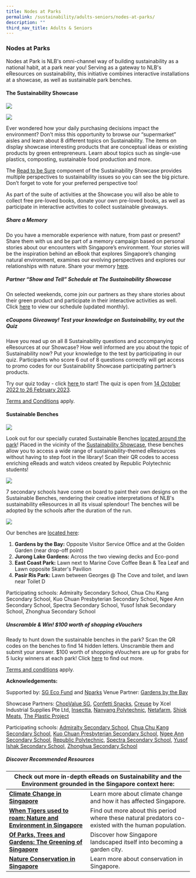 ```yaml
---
title: Nodes at Parks
permalink: /sustainability/adults-seniors/nodes-at-parks/
description: ""
third_nav_title: Adults & Seniors
---
```

<style type="text/css">
/* Links */
.content a { color: #322987; }
.content a:focus,
.content a:hover { color: #28216c; }

/* Button Outline */
.bp-button { padding-left: 1.5rem; padding-right: 1.5rem; }
.bp-button.is-primary-outline { border: 1px solid #322987; color: #322987; background-color: transparent; text-decoration: none; }
.bp-button.is-primary-outline:focus,
.bp-button.is-primary-outline:hover { border: 1px solid #322987; color: #cff2e8; background-color: #322987; text-decoration: none; }

/* Responsive Iframe */
.responsive-iframe { position: absolute; top: 0; left: 0; bottom: 0; right: 0; width: 100%; height: 100%; }
.responsive-iframe-container { position: relative; overflow: hidden; width: 100%; }
.responsive-iframe-container.ratio-16by9 { padding-top: 56.25%; }
.responsive-iframe-container.ratio-4by3 { padding-top: 75%; }
.responsive-iframe-container.ratio-3by2 { padding-top: 66.66%; }
.responsive-iframe-container.ratio-1by1 { padding-top: 100%; }

/* Click Box */
.clickbox { display: block; position: relative; width: 100%; padding-bottom: 56.25%; background-color: transparent; }
.clickbox span { padding: .5rem; }
.clickbox a { position: absolute; display: flex; width: 100%; height: 100%; align-items: center; justify-content: center; font-size: 1.25rem; text-align: center; text-decoration: none; text-transform: uppercase; }
.clickbox a:focus,
.clickbox a:hover { text-decoration: none; }

/* Mint Jade */
.clickbox.is-mint-jade { background-color: #dce5d3; color: #00b794; }
.clickbox.is-mint-jade a { color: #00b794; }
.clickbox.is-mint-jade a:focus,
.clickbox.is-mint-jade a:hover { background-color: #00b794; color: #dce5d3; }
</style>

<h3><b>Nodes at Parks</b></h3>

<p>Nodes at Park is NLB's omni-channel way of building sustainability as a national habit, at a park near you! Serving as a gateway to NLB's eResources on sustainability, this initiative combines interactive installations at a showcase, as well as sustainable park benches.</p>

<h4><b>The Sustainability Showcase</b></h4>
<img src="/images/sustainability/adults-and-seniors/1_SustainabilityShowcase.jpg">
<p></p>
<img src="/images/sustainability/adults-and-seniors/2_SustainabilityShowcase.jpg"> 


<p>Ever wondered how your daily purchasing decisions impact the environment? Don’t miss this opportunity to browse our “supermarket” aisles and learn about 8 different topics on Sustainability. The items on display showcase interesting products that are conceptual ideas or existing products by green entrepreneurs. Learn about topics such as single-use plastics, composting, sustainable food production and more. </p> 

<p>The <a href ="https://sure.nlb.gov.sg/" target="_blank">Read to be Sure</a>  component of the Sustainability Showcase provides multiple perspectives to sustainability issues so you can see the big picture. Don’t forget to vote for your preferred perspective too! 
</p>

<p> As part of the suite of activities at the Showcase you will also be able to collect free pre-loved books, donate your own pre-loved books, as well as participate in interactive activities to collect sustainable giveaways. </p>

<h5><b> Share a Memory</b></h5>
<p>Do you have a memorable experience with nature, from past or present? Share them with us and be part of a memory campaign based on personal stories about our encounters with Singapore’s environment. Your stories will be the inspiration behind an eBook that explores Singapore’s changing natural environment, examines our evolving perspectives and explores our relationships with nature. Share your memory <a href ="https://go.gov.sg/nodesatparks-memory/" target="_blank"> here</a>. </p>

<h5><b> Partner “Show and Tell” Schedule at The Sustainability Showcase</b></h5>
<p>On selected weekends, come join our partners as they share stories about their green product and participate in their interactive activities as well. Click <a href ="https://go.gov.sg/showandtell-monthlyschedule" target="_blank"> here</a> to view our schedule (updated monthly).</p> 

<h5><b>eCoupons Giveaway! Test your knowledge on Sustainability, try out the Quiz </b></h5>
<p>Have you read up on all 8 Sustainability questions and accompanying eResources at our Showcase? How well informed are you about the topic of Sustainability now? Put your knowledge to the test by participating in our quiz. Participants who score 6 out of 8 questions correctly will get access to promo codes for our Sustainability Showcase participating partner’s products.</p>

<p>Try our quiz today - click <a href ="https://go.gov.sg/sustainabilityshowcasequiz-tcs" target="_blank">here </a> to start! The quiz is open from <u>14 October 2022 to 26 February 2023</u>.</p>

<p><a href ="https://go.gov.sg/sustainabilityshowcasequiz-tcs" target="_blank">Terms and Conditions</a> apply.</p> 

<h4><b>Sustainable Benches</b></h4>
<img src="/images/sustainability/adults-and-seniors/Nodes%20at%20Parks%20Logo-BENCHES.png">
 
<p>Look out for our specially curated Sustainable Benches <a href ="https://go.gov.sg/rtbs-nodes-bench" target="_blank">located around the park</a>! Placed in the vicinity of the <a href ="https://go.gov.sg/rtbs-nodes-showcase" target="_blank">Sustainability Showcase</a>, these benches allow you to access a wide range of sustainability-themed eResources without having to step foot in the library! Scan their QR codes to access enriching eReads and watch videos created by Republic Polytechnic students!</p>
<img src="/images/sustainability/adults-and-seniors/3_SustainbleBenches.jpg"> 

<p>7 secondary schools have come on board to paint their own designs on the Sustainable Benches, rendering their creative interpretations of NLB's sustainability eResources in all its visual splendour! The benches will be adopted by the schools after the duration of the run.</p>
<img src="/images/sustainability/adults-and-seniors/4_SustainableBenches.jpg"> 

<p>Our benches are <a href ="https://go.gov.sg/rtbs-nodes-bench" target="_blank">located here</a>:
<ol>
	<li><b>Gardens by the Bay:</b> Opposite Visitor Service Office and at the Golden Garden (near drop-off point)</li>
	<li><b>Jurong Lake Gardens:</b> Across the two viewing decks and Eco-pond</li>
	<li><b>East Coast Park:</b> Lawn next to Marine Cove Coffee Bean & Tea Leaf and Lawn opposite Skater's Pavilion</li>
	<li><b>Pasir Ris Park:</b> Lawn between Georges @ The Cove and toilet, and lawn near Toilet D</li>
</ol></p>

<p>Participating schools: 
Admiralty Secondary School, Chua Chu Kang Secondary School, Kuo Chuan Presbyterian Secondary School, Ngee Ann Secondary School, Spectra Secondary School, Yusof Ishak Secondary School, Zhonghua Secondary School
</p>

<h5><b>Unscramble & Win! $100 worth of shopping eVouchers</b></h5>

<p>Ready to hunt down the sustainable benches in the park? Scan the QR codes on the benches to find 14 hidden letters. Unscramble them and submit your answer. $100 worth of shopping eVouchers are up for grabs for 5 lucky winners at each park! Click <a href="https://go.gov.sg/seekandunscramble4" target="_blank">here</a> to find out more.</p>

<p><a href="https://go.gov.sg/susbenchtc" target="_blank">Terms and conditions</a> apply. </p>

<p><strong> Acknowledgements: </strong></p>
Supported by: <a href="https://www.mse.gov.sg/sgecofund/" target="_blank">SG Eco Fund</a> and <a href="https://www.nparks.gov.sg/" target="_blank">Nparks</a>
Venue Partner: <a href="https://www.gardensbythebay.com.sg/" target="_blank">Gardens by the Bay</a>

Showcase Partners:
<a href="https://chopvalue.com.sg/" target="_blank"> ChopValue SG</a>, <a href="https://www.confettisnacks.com/" target="_blank">Confetti Snacks</a>, <a href="http://creuse.sg/" target="_blank">Creuse</a> by Xcel Industrial Supplies Pte Ltd,  <a href="https://www.insectta.com/" target="_blank"> Insectta</a>, <a href="https://www.nyp.edu.sg/" target="_blank">Nanyang Polytechnic</a>, <a href ="https://www.sfa.gov.sg/fromSGtoSG/farms/farm/Detail/netatech" target="_blank">Netafarm</a>, <a href="https://shiokmeats.com/" target="_blank">Shiok Meats</a>, <a href="https://instagram.com/theplasticproject.sg/shop" target="_blank">The Plastic Project</a>

Participating schools: <a href="https://admiraltysec.moe.edu.sg/" target="_blank">Admiralty Secondary School</a>, <a href="https://chuachukangsec.moe.edu.sg/" target="_blank">Chua Chu Kang Secondary School</a>, <a href="https://kuochuanpresbyteriansec.moe.edu.sg/" target="_blank">Kuo Chuan Presbyterian Secondary School</a>, <a href="https://ngeeannsec.moe.edu.sg/" target="_blank">Ngee Ann Secondary School</a>, <a href="https://www.rp.edu.sg/" target="_blank">Republic Polytechnic</a>, <a href="https://www.spectra.edu.sg/" target="_blank">Spectra Secondary School</a>, <a href="https://yusofishaksec.moe.edu.sg/" target="_blank">Yusof Ishak Secondary School</a>, <a href="https://www.zhonghuasec.moe.edu.sg/" target="_blank">Zhonghua Secondary School</a>

<h5><b>Discover Recommended Resources</b></h5>

<div>
<table>
<thead>
<tr>
<th colspan="4">Check out more in-depth eReads on Sustainability and the Environment grounded in the Singapore context here:</th>
</tr>
</thead>
<tbody>
<tr>
<td><a href="https://go.gov.sg/nodesatparks-ereads-climatechange" target="_blank"><strong>Climate Change in Singapore</strong></a></td>
<td>Learn more about climate change and how it has affected Singapore.</td>
</tr>
<tr>
<td><a href="https://go.gov.sg/nodesatparks-ereads-whentigersusedtoroam" target="_blank"><strong>When Tigers used to roam: Nature and Environment in Singapore</strong></a></td>
<td>Find out more about this period where these natural predators co-existed with the human population.</td>
</tr>
<tr>
<td><a href="https://go.gov.sg/nodesatparks-ereads-ofparkstreesandgardens" target="_blank"><strong>Of Parks, Trees and Gardens: The Greening of Singapore</strong></a></td>
<td>Discover how Singapore landscaped itself into becoming a garden city.</td>
</tr>
<tr>
<td><a href="https://go.gov.sg/nodesatparks-ereads-natureconservation" target="_blank"><strong>Nature Conservation in Singapore</strong></a></td>
<td>Learn more about conservation in Singapore.</td>
</tr>
</tbody>
</table>
</div>